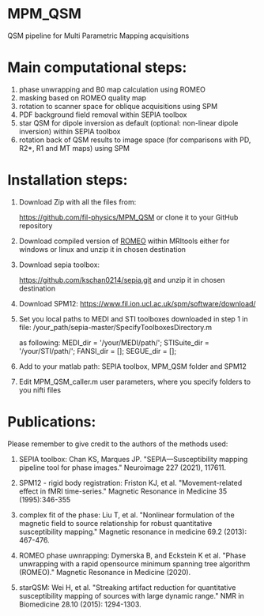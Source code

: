 # MPM_QSM
QSM pipeline for Multi Parametric Mapping acquisitions


# Main computational steps:

 1) phase unwrapping and B0 map calculation using ROMEO
 2) masking based on ROMEO quality map
 3) rotation to scanner space for oblique acquisitions using SPM
 4) PDF background field removal within SEPIA toolbox
 5) star QSM for dipole inversion as default (optional: non-linear dipole inversion) within SEPIA toolbox
 6) rotation back of QSM results to image space (for comparisons with PD, R2*, R1 and MT maps) using SPM


# Installation steps:

1. Download Zip with all the files from:

	https://github.com/fil-physics/MPM_QSM
	or clone it to your GitHub repository

2. Download compiled version of [ROMEO](https://github.com/korbinian90/CompileMRI.jl/releases/tag/v3.6.4) within MRItools either for windows or linux and unzip it in chosen destination

3. Download sepia toolbox:
	
	https://github.com/kschan0214/sepia.git
	and unzip it in chosen destination

4. Download SPM12:
	https://www.fil.ion.ucl.ac.uk/spm/software/download/

5. Set you local paths to MEDI and STI toolboxes downloaded in step 1 in file:
 	/your_path/sepia-master/SpecifyToolboxesDirectory.m

	as following:
	MEDI_dir = '/your/MEDI/path/';
	STISuite_dir = '/your/STI/path/';
	FANSI_dir = [];
	SEGUE_dir = [];

6. Add to your matlab path: SEPIA toolbox, MPM_QSM folder and SPM12
7. Edit MPM_QSM_caller.m user parameters, where you specify folders to you nifti files


# Publications:

Please remember to give credit to the authors of the methods used:

1. SEPIA toolbox:
Chan KS, Marques JP. "SEPIA—Susceptibility mapping pipeline tool for phase images." Neuroimage 227 (2021), 117611.

2. SPM12 - rigid body registration:
Friston KJ, et al. "Movement-related effect in fMRI time-series." Magnetic Resonance in Medicine 35 (1995):346-355

4. complex fit of the phase:
Liu T, et al. "Nonlinear formulation of the magnetic field to source relationship for robust quantitative susceptibility mapping." Magnetic resonance in medicine 69.2 (2013): 467-476.

3. ROMEO phase uwnrapping:
Dymerska B, and Eckstein K et al. "Phase unwrapping with a rapid opensource minimum spanning tree algorithm (ROMEO)." Magnetic Resonance in Medicine (2020).


4. starQSM:
Wei H, et al. "Streaking artifact reduction for quantitative susceptibility mapping of sources with large dynamic range." NMR in Biomedicine 28.10 (2015): 1294-1303.

